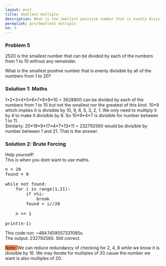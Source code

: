 ```yaml
---
layout: post
title: Smallest multiple
description: What is the smallest positive number that is evenly divisible by all of the numbers from 1 to 20?
permalink: pro/Smallest multiple
no: 5
---
```


<div class="problem"><h3>Problem 5</h3>
<p>2520 is the smallest number that can be divided by each of the numbers from 1 to 10 without any remainder.</p>
<p>What is the smallest positive number that is evenly divisible by all of the numbers from 1 to 20?</p>
</div>

<h3>Solution 1: Maths</h3>
<p>1*2*3*4*5*6*7*8*9*10 = 3628800 can be divided by each of the numbers from 1 to 10 but not the smallest nor the greatest of this kind.
10*9 which implies it is divisible by 10, 9, 6, 5, 3, 2, 1. We only need to multiply it by 4 to make it divisible by 8. So 10*9*4*7 is divisible for number between 1 to 11.
<br>Similarly:
20*19*9*17*4*7*13*11 = <span class='answer'>232792560</span> would be divisible by number between 1 and 21. That is the answer.</p>

<h3>Solution 2: Brute Forcing</h3>
<p>Help yourself!<br>This is when you dont want to use maths.</p>

<div class="highlight"><pre><span></span><span class="n">n</span> <span class="o">=</span> <span class="mi">20</span>
<span class="n">found</span> <span class="o">=</span> <span class="mi">0</span>
<br><span class="k">while</span> <span class="ow">not</span> <span class="n">found</span><span class="p">:</span>
    <span class="k">for</span> <span class="n">i</span> <span class="ow">in</span> <span class="nb">range</span><span class="p">(</span><span class="mi">1</span><span class="p">,</span><span class="mi">21</span><span class="p">):</span>
        <span class="k">if</span> <span class="n">n</span><span class="o">%</span><span class="n">i</span><span class="p">:</span>
            <span class="k">break</span>
        <span class="n">found</span> <span class="o">=</span> <span class="n">i</span><span class="o">//</span><span class="mi">20</span>
<br>    <span class="n">n</span> <span class="o">+=</span> <span class="mi">1</span><br>
<span class="k">print</span><span class="p">(</span><span class="n">n<span class="o">-</span><span class="mi">1</span></span><span class="p">)</span>
</pre></div>

<p>This code run: ~484.1459057331085s.
<br>The output: <span class="answer">232792560</span>. Still correct.</p>

<p><span style="background-color: coral"> Note: </span> We can reduce redundancy of checking for 2, 4, 8 while we know it is divisible by 16. We may iterate for multiples of 20 cause the number we want is also multiples of 20.</p>
